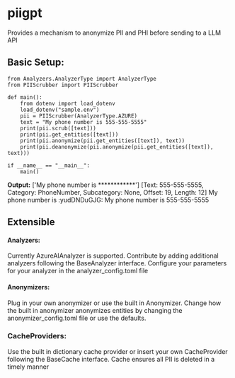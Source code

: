 # piigpt

Provides a mechanism to anonymize PII and PHI before sending to a LLM API

## Basic Setup:

```
from Analyzers.AnalyzerType import AnalyzerType
from PIIScrubber import PIIScrubber

def main():
    from dotenv import load_dotenv
    load_dotenv("sample.env")
    pii = PIIScrubber(AnalyzerType.AZURE)
    text = "My phone number is 555-555-5555"
    print(pii.scrub([text]))
    print(pii.get_entities([text]))
    print(pii.anonymize(pii.get_entities([text]), text))
    print(pii.deanonymize(pii.anonymize(pii.get_entities([text]), text)))

if __name__ == "__main__":
    main()
```

**Output:**
['My phone number is ************']
[Text: 555-555-5555, Category: PhoneNumber, Subcategory: None, Offset: 19, Length: 12]
My phone number is :yudDNDuGJG:
My phone number is 555-555-5555

## Extensible
#### Analyzers:
Currently AzureAIAnalyzer is supported.  Contribute by adding additional analyzers following the BaseAnalyzer interface.
Configure your parameters for your analyzer in the analyzer_config.toml file

#### Anonymizers:
Plug in your own anonymizer or use the built in Anonymizer.
Change how the built in anonymizer anonymizes entities by changing the anonymizer_config.toml file or use the defaults.

### CacheProviders:
Use the built in dictionary cache provider or insert your own CacheProvider following the BaseCache interface.
Cache ensures all PII is deleted in a timely manner

